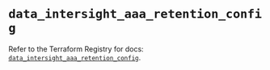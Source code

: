 # `data_intersight_aaa_retention_config`

Refer to the Terraform Registry for docs: [`data_intersight_aaa_retention_config`](https://registry.terraform.io/providers/ciscodevnet/intersight/1.0.71/docs/data-sources/aaa_retention_config).
